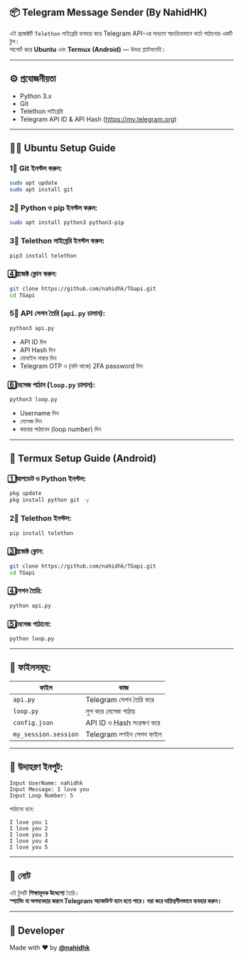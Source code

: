 ## 📦 Telegram Message Sender (By NahidHK)

এই প্রজেক্টটি `Telethon` লাইব্রেরি ব্যবহার করে Telegram API-এর মাধ্যমে স্বয়ংক্রিয়ভাবে বার্তা পাঠানোর একটি টুল।  
সাপোর্ট করে **Ubuntu** এবং **Termux (Android)** — উভয় প্ল্যাটফর্মেই।

---

## ⚙️ প্রযোজনীয়তা

- Python 3.x  
- Git  
- Telethon লাইব্রেরি  
- Telegram API ID & API Hash (https://my.telegram.org)

---

## 🧑‍💻 Ubuntu Setup Guide

### 1⃣ Git ইনস্টল করুন:

```bash
sudo apt update
sudo apt install git
```

### 2⃣ Python ও pip ইনস্টল করুন:

```bash
sudo apt install python3 python3-pip
```

### 3⃣ Telethon লাইব্রেরি ইনস্টল করুন:

```bash
pip3 install telethon
```

### 4⃣ প্রজেক্ট ক্লোন করুন:

```bash
git clone https://github.com/nahidhk/TGapi.git
cd TGapi
```

### 5⃣ API সেশন তৈরি (`api.py` চালান):

```bash
python3 api.py
```

- API ID দিন  
- API Hash দিন  
- মোবাইল নাম্বার দিন  
- Telegram OTP ও (যদি থাকে) 2FA password দিন  

### 6⃣ মেসেজ পাঠান (`loop.py` চালান):

```bash
python3 loop.py
```

- Username দিন  
- মেসেজ দিন  
- কয়বার পাঠাবেন (loop number) দিন  

---

## 📱 Termux Setup Guide (Android)

### 1⃣ আপডেট ও Python ইনস্টল:

```bash
pkg update
pkg install python git -y
```

### 2⃣ Telethon ইনস্টল:

```bash
pip install telethon
```

### 3⃣ প্রজেক্ট ক্লোন:

```bash
git clone https://github.com/nahidhk/TGapi.git
cd TGapi
```

### 4⃣ সেশন তৈরি:

```bash
python api.py
```

### 5⃣ মেসেজ পাঠানো:

```bash
python loop.py
```

---

## 📁 ফাইলসমূহ:

| ফাইল | কাজ |
|------|-----|
| `api.py` | Telegram সেশন তৈরি করে |
| `loop.py` | লুপ করে মেসেজ পাঠায় |
| `config.json` | API ID ও Hash সংরক্ষণ করে |
| `my_session.session` | Telegram লগইন সেশন ফাইল |

---

## 🤠 উদাহরণ ইনপুট:

```text
Input UserName: nahidhk
Input Message: I love you
Input Loop Number: 5
```

পাঠানো হবে:
``` text
I love you 1  
I love you 2  
I love you 3  
I love you 4  
I love you 5  
```

---

## 🙏 নোট

এই টুলটি **শিক্ষামূলক উদ্দেশ্যে** তৈরি।  
**স্প্যামিং বা অপব্যবহার করলে Telegram অ্যাকাউন্ট ব্যান হতে পারে। দয়া করে দায়িত্বশীলভাবে ব্যবহার করুন।**

---

## 👤 Developer

Made with ❤️ by **[@nahidhk](https://github.com/nahidhk)**